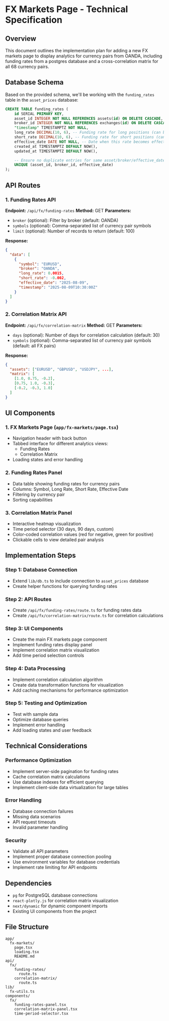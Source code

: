 # FX Markets Page - Technical Specification

## Overview

This document outlines the implementation plan for adding a new FX markets page to display analytics for currency pairs from OANDA, including funding rates from a postgres database and a cross-correlation matrix for all 68 currency pairs.

## Database Schema

Based on the provided schema, we'll be working with the `funding_rates` table in the `asset_prices` database:

```sql
CREATE TABLE funding_rates (
    id SERIAL PRIMARY KEY,
    asset_id INTEGER NOT NULL REFERENCES assets(id) ON DELETE CASCADE,
    broker_id INTEGER NOT NULL REFERENCES exchanges(id) ON DELETE CASCADE,
    "timestamp" TIMESTAMPTZ NOT NULL,
    long_rate DECIMAL(10, 6), -- Funding rate for long positions (can be negative)
    short_rate DECIMAL(10, 6), -- Funding rate for short positions (can be negative)
    effective_date DATE NOT NULL, -- Date when this rate becomes effective
    created_at TIMESTAMPTZ DEFAULT NOW(),
    updated_at TIMESTAMPTZ DEFAULT NOW(),

    -- Ensure no duplicate entries for same asset/broker/effective_date
    UNIQUE (asset_id, broker_id, effective_date)
);
```

## API Routes

### 1. Funding Rates API

**Endpoint:** `/api/fx/funding-rates`
**Method:** GET
**Parameters:**

- `broker` (optional): Filter by broker (default: OANDA)
- `symbols` (optional): Comma-separated list of currency pair symbols
- `limit` (optional): Number of records to return (default: 100)

**Response:**

```json
{
  "data": [
    {
      "symbol": "EURUSD",
      "broker": "OANDA",
      "long_rate": 0.0015,
      "short_rate": -0.002,
      "effective_date": "2025-08-09",
      "timestamp": "2025-08-09T10:30:00Z"
    }
  ]
}
```

### 2. Correlation Matrix API

**Endpoint:** `/api/fx/correlation-matrix`
**Method:** GET
**Parameters:**

- `days` (optional): Number of days for correlation calculation (default: 30)
- `symbols` (optional): Comma-separated list of currency pair symbols (default: all FX pairs)

**Response:**

```json
{
  "assets": ["EURUSD", "GBPUSD", "USDJPY", ...],
  "matrix": [
    [1.0, 0.75, -0.2],
    [0.75, 1.0, -0.3],
    [-0.2, -0.3, 1.0]
  ]
}
```

## UI Components

### 1. FX Markets Page (`app/fx-markets/page.tsx`)

- Navigation header with back button
- Tabbed interface for different analytics views:
  - Funding Rates
  - Correlation Matrix
- Loading states and error handling

### 2. Funding Rates Panel

- Data table showing funding rates for currency pairs
- Columns: Symbol, Long Rate, Short Rate, Effective Date
- Filtering by currency pair
- Sorting capabilities

### 3. Correlation Matrix Panel

- Interactive heatmap visualization
- Time period selector (30 days, 90 days, custom)
- Color-coded correlation values (red for negative, green for positive)
- Clickable cells to view detailed pair analysis

## Implementation Steps

### Step 1: Database Connection

- Extend `lib/db.ts` to include connection to `asset_prices` database
- Create helper functions for querying funding rates

### Step 2: API Routes

- Create `/api/fx/funding-rates/route.ts` for funding rates data
- Create `/api/fx/correlation-matrix/route.ts` for correlation calculations

### Step 3: UI Components

- Create the main FX markets page component
- Implement funding rates display panel
- Implement correlation matrix visualization
- Add time period selection controls

### Step 4: Data Processing

- Implement correlation calculation algorithm
- Create data transformation functions for visualization
- Add caching mechanisms for performance optimization

### Step 5: Testing and Optimization

- Test with sample data
- Optimize database queries
- Implement error handling
- Add loading states and user feedback

## Technical Considerations

### Performance Optimization

- Implement server-side pagination for funding rates
- Cache correlation matrix calculations
- Use database indexes for efficient querying
- Implement client-side data virtualization for large tables

### Error Handling

- Database connection failures
- Missing data scenarios
- API request timeouts
- Invalid parameter handling

### Security

- Validate all API parameters
- Implement proper database connection pooling
- Use environment variables for database credentials
- Implement rate limiting for API endpoints

## Dependencies

- `pg` for PostgreSQL database connections
- `react-plotly.js` for correlation matrix visualization
- `next/dynamic` for dynamic component imports
- Existing UI components from the project

## File Structure

```
app/
  fx-markets/
    page.tsx
    loading.tsx
    README.md
api/
  fx/
    funding-rates/
      route.ts
    correlation-matrix/
      route.ts
lib/
  fx-utils.ts
components/
  fx/
    funding-rates-panel.tsx
    correlation-matrix-panel.tsx
    time-period-selector.tsx
```

